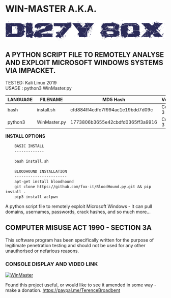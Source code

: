 # WIN-MASTER A.K.A.
![Screenshot](picture0.png)
## A PYTHON SCRIPT FILE TO REMOTELY ANALYSE AND EXPLOIT MICROSOFT WINDOWS SYSTEMS VIA IMPACKET.

TESTED: Kali Linux 2019 <br>
USAGE : python3 WinMaster.py

| LANGUAGE  | FILENAME         | MD5 Hash                         | Version |
|------     |------            | -------                          | ----    |
| bash      | install.sh       | cfd884ff4cdfc7f994ac1e19bdd7d09c | Covid-3 |
| python3   | WinMaster.py     | 1773806b3655e42cbdfd0365ff3a9916 | Covid-3 |

**INSTALL OPTIONS**

        BASIC INSTALL
        -------------

        bash install.sh

        BLOODHOUND INSTALLATION
        -----------------------
        apt-get install bloodhound
        git clone https://github.com/fox-it/BloodHound.py.git && pip install .
        pip3 install aclpwn
     	              
A python script file to remotely exploit Microsoft Windows - It can pull domains, usernames, passwords, crack hashes, and so much more...

## COMPUTER MISUSE ACT 1990 - SECTION 3A
This software program has been specifically written for the purpose of legitimate penetration testing and should not be used for any other unauthorised or nefarious reasons.

### CONSOLE DISPLAY AND VIDEO LINK
[![WinMaster](https://github.com/BroadbentT/WIN-MASTER/blob/master/picture1.png)](https://youtu.be/6kbGW_IIq2A "WinMaster")

Found this project useful, or would like to see it amended in some way - make a donation.
https://paypal.me/TerenceBroadbent
